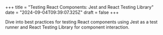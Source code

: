 +++
title = "Testing React Components: Jest and React Testing Library"
date = "2024-09-04T09:39:07.325Z"
draft = false
+++

Dive into best practices for testing React components using Jest as a test runner and React Testing Library for component interaction.
        